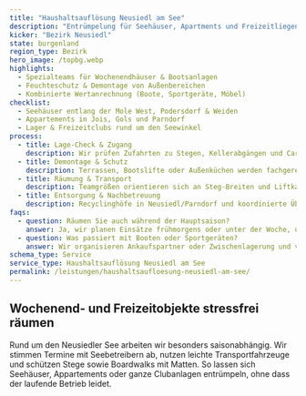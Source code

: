 ```yaml
---
title: "Haushaltsauflösung Neusiedl am See"
description: "Entrümpelung für Seehäuser, Apartments und Freizeitliegenschaften im Bezirk Neusiedl inklusive Podersdorf, Weiden & Jois."
kicker: "Bezirk Neusiedl"
state: burgenland
region_type: Bezirk
hero_image: /topbg.webp
highlights:
  - Spezialteams für Wochenendhäuser & Bootsanlagen
  - Feuchteschutz & Demontage von Außenbereichen
  - Kombinierte Wertanrechnung (Boote, Sportgeräte, Möbel)
checklist:
  - Seehäuser entlang der Mole West, Podersdorf & Weiden
  - Appartements in Jois, Gols und Parndorf
  - Lager & Freizeitclubs rund um den Seewinkel
process:
  - title: Lage-Check & Zugang
    description: Wir prüfen Zufahrten zu Stegen, Kellerabgängen und Carports und planen passendes Equipment.
  - title: Demontage & Schutz
    description: Terrassen, Bootslifte oder Außenküchen werden fachgerecht demontiert und vor Ort verpackt.
  - title: Räumung & Transport
    description: Teamgrößen orientieren sich an Steg-Breiten und Liftkapazitäten; sensitives Inventar wird gepolstert.
  - title: Entsorgung & Nachbetreuung
    description: Recyclinghöfe in Neusiedl/Parndorf und koordinierte Übergaben an Makler:innen oder Käufer:innen.
faqs:
  - question: Räumen Sie auch während der Hauptsaison?
    answer: Ja, wir planen Einsätze frühmorgens oder unter der Woche, um Tourismuszonen nicht zu blockieren.
  - question: Was passiert mit Booten oder Sportgeräten?
    answer: Wir organisieren Ankaufspartner oder Zwischenlagerung und verrechnen den Erlös als Wertausgleich.
schema_type: Service
service_type: Haushaltsauflösung Neusiedl am See
permalink: /leistungen/haushaltsaufloesung-neusiedl-am-see/
---
```

## Wochenend- und Freizeitobjekte stressfrei räumen

Rund um den Neusiedler See arbeiten wir besonders saisonabhängig. Wir stimmen Termine mit Seebetreibern ab, nutzen leichte Transportfahrzeuge und schützen Stege sowie Boardwalks mit Matten. So lassen sich Seehäuser, Appartements oder ganze Clubanlagen entrümpeln, ohne dass der laufende Betrieb leidet.
